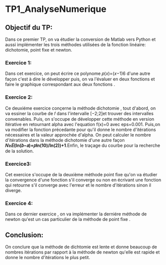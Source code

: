 # TP1_AnalyseNumerique

<h2><b>Objectif du TP:</b></h2>
Dans ce premier TP, on va étudier la conversion de Matlab vers Python et aussi implémenter les trois méthodes utilisées de la fonction linéaire: dichotomie, point fixe et newton.

<h3><b>Exercice 1:</h3></b>
Dans cet exercice, on peut écrire ce polynome 𝑝(𝑥)=(𝑥−1)6 d'une autre façon c'est à dire le développer puis, on va l'évaluer en deux fonctions et faire le graphique correspondant aux deux fonctions .

<h3><b>Exercice 2:</b></h3>
Ce deuxiéme exercice conçerne la méthode dichotomie , tout d'abord, on va essiner la courbe de  𝑓  dans l'intervalle  [−2;2]et trouver des intervalles convenables.
Puis, on s'occupe de développer cette méthode en version itérative en retournant alpha avec l'equation f(x)=0 avec eps=0.001. Puis,on va modifier la fonction précedante pour qu'il donne le nombre d'itérations nécessaires et la valeur approchée d'alpha.
On peut calculer le nombre d'itérations dans la méthode dichotomie d'une autre façon <b> 𝑁≥𝐸(ln(𝑏−𝑎)+𝑝ln(10)/ln(2))+1</b>.Enfin, le traçage du courbe pour la recherche de la solution.


<h3><b>Exercice3:</b></h3>
Cet exercice s'occupe de la deuxième mèthode point fixe qu'on va étudier la convergence d'une fonction s'il converge ou non en écrivant une fonction qui retourne s'il converge avec l'erreur et le nombre d'itèrations sinon il diverge.

<h3><b>Exercice 4:</b></h3>
Dans ce dernier exercice , on va implémenter la derniére méthode de newton qu'est un cas particulier de la méthode de point fixe .
  
<h2><b>Conclusion:</b></h2>
On conclure que la méthode de dichtomie est lente et donne beaucoup de nombres itérations par rapport à la méthode de newton qu'elle est rapide et donne le nombre d'itérations le plus petit.
